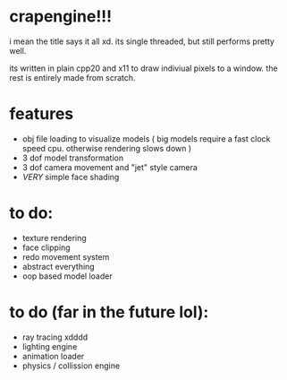 # crapengine!!!

 i mean the title says it all xd. its single threaded, but still performs pretty well.
 
 its written in plain cpp20 and x11 to draw indiviual pixels to a window. the rest is entirely made from scratch.
 
 # features
 
  - obj file loading to visualize models ( big models require a fast clock speed cpu. otherwise rendering slows down )
  - 3 dof model transformation
  - 3 dof camera movement and "jet" style camera
  - *VERY* simple face shading
  
# to do:

 - texture rendering
 - face clipping
 - redo movement system
 - abstract everything
 - oop based model loader
 
# to do (far in the future lol):
 
 - ray tracing xdddd
 - lighting engine
 - animation loader
 - physics / collission engine
